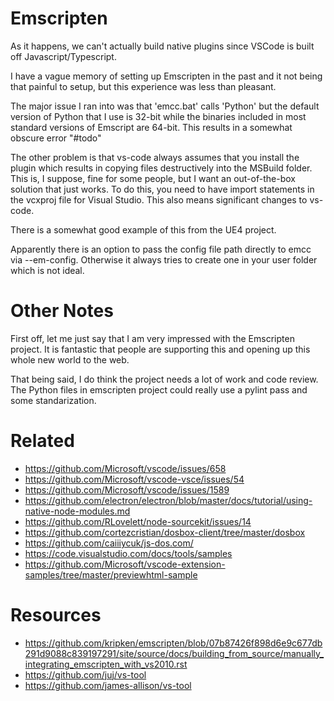 # Emscripten

As it happens, we can't actually build native plugins since VSCode is built off Javascript/Typescript.

I have a vague memory of setting up Emscripten in the past and it not being that painful to setup, but this experience was less than pleasant.

The major issue I ran into was that 'emcc.bat' calls 'Python' but the default version of Python that I use is 32-bit while the binaries included in most standard versions of Emscript are 64-bit. This results in a somewhat obscure error "#todo"

The other problem is that vs-code always assumes that you install the plugin which results in copying files destructively into the MSBuild folder. This is, I suppose, fine for some people, but I want an out-of-the-box solution that just works. To do this, you need to have import statements in the vcxproj file for Visual Studio. This also means significant changes to vs-code.

There is a somewhat good example of this from the UE4 project.

Apparently there is an option to pass the config file path directly to emcc via --em-config. Otherwise it always tries to create one in your user folder which is not ideal.

# Other Notes

First off, let me just say that I am very impressed with the Emscripten project. It is fantastic that people are supporting this and opening up this whole new world to the web.

That being said, I do think the project needs a lot of work and code review. The Python files in emscripten project could really use a pylint pass and some standarization.

# Related

* https://github.com/Microsoft/vscode/issues/658
* https://github.com/Microsoft/vscode-vsce/issues/54
* https://github.com/Microsoft/vscode/issues/1589
* https://github.com/electron/electron/blob/master/docs/tutorial/using-native-node-modules.md
* https://github.com/RLovelett/node-sourcekit/issues/14
* https://github.com/cortezcristian/dosbox-client/tree/master/dosbox
* https://github.com/caiiiycuk/js-dos.com/
* https://code.visualstudio.com/docs/tools/samples
* https://github.com/Microsoft/vscode-extension-samples/tree/master/previewhtml-sample

# Resources

* https://github.com/kripken/emscripten/blob/07b87426f898d6e9c677db291d9088c839197291/site/source/docs/building_from_source/manually_integrating_emscripten_with_vs2010.rst
* https://github.com/juj/vs-tool
* https://github.com/james-allison/vs-tool
